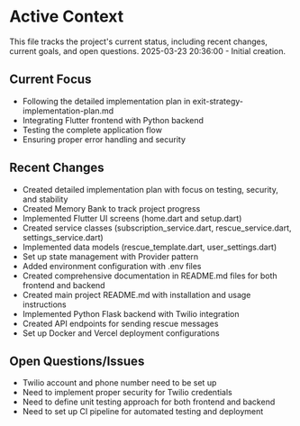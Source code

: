 # Active Context

This file tracks the project's current status, including recent changes, current goals, and open questions.
2025-03-23 20:36:00 - Initial creation.

## Current Focus

- Following the detailed implementation plan in exit-strategy-implementation-plan.md
- Integrating Flutter frontend with Python backend
- Testing the complete application flow
- Ensuring proper error handling and security

## Recent Changes

- Created detailed implementation plan with focus on testing, security, and stability
- Created Memory Bank to track project progress
- Implemented Flutter UI screens (home.dart and setup.dart)
- Created service classes (subscription_service.dart, rescue_service.dart, settings_service.dart)
- Implemented data models (rescue_template.dart, user_settings.dart)
- Set up state management with Provider pattern
- Added environment configuration with .env files
- Created comprehensive documentation in README.md files for both frontend and backend
- Created main project README.md with installation and usage instructions
- Implemented Python Flask backend with Twilio integration
- Created API endpoints for sending rescue messages
- Set up Docker and Vercel deployment configurations

## Open Questions/Issues

- Twilio account and phone number need to be set up
- Need to implement proper security for Twilio credentials
- Need to define unit testing approach for both frontend and backend
- Need to set up CI pipeline for automated testing and deployment